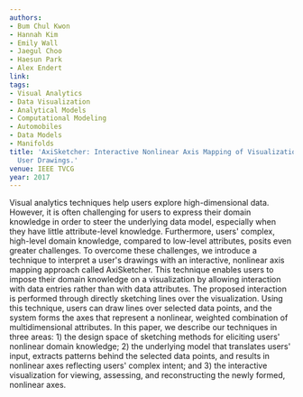 ```yaml
---
authors:
- Bum Chul Kwon
- Hannah Kim
- Emily Wall
- Jaegul Choo
- Haesun Park
- Alex Endert
link:
tags:
- Visual Analytics
- Data Visualization
- Analytical Models
- Computational Modeling
- Automobiles
- Data Models
- Manifolds
title: 'AxiSketcher: Interactive Nonlinear Axis Mapping of Visualizations through
  User Drawings.'
venue: IEEE TVCG
year: 2017
---
```

Visual analytics techniques help users explore high-dimensional data. However, it is often challenging for users to express their domain knowledge in order to steer the underlying data model, especially when they have little attribute-level knowledge. Furthermore, users' complex, high-level domain knowledge, compared to low-level attributes, posits even greater challenges. To overcome these challenges, we introduce a technique to interpret a user's drawings with an interactive, nonlinear axis mapping approach called AxiSketcher. This technique enables users to impose their domain knowledge on a visualization by allowing interaction with data entries rather than with data attributes. The proposed interaction is performed through directly sketching lines over the visualization. Using this technique, users can draw lines over selected data points, and the system forms the axes that represent a nonlinear, weighted combination of multidimensional attributes. In this paper, we describe our techniques in three areas: 1) the design space of sketching methods for eliciting users' nonlinear domain knowledge; 2) the underlying model that translates users' input, extracts patterns behind the selected data points, and results in nonlinear axes reflecting users' complex intent; and 3) the interactive visualization for viewing, assessing, and reconstructing the newly formed, nonlinear axes.